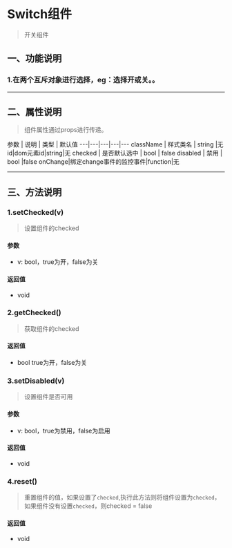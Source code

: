 # Switch组件
> 开关组件
## 一、功能说明
### 1.在两个互斥对象进行选择，eg：选择开或关。。

---

## 二、属性说明
> 组件属性通过props进行传递。

参数 | 说明 | 类型 | 默认值
---|---|---|---|---
className | 样式类名 | string |无
id|dom元素id|string|无
checked | 是否默认选中 | bool | false
disabled | 禁用	 | bool |false
onChange|绑定change事件的监控事件|function|无


---

## 三、方法说明
### 1.setChecked(v)
> 设置组件的checked

#### 参数
- v: bool，true为开，false为关

#### 返回值
- void


### 2.getChecked()
> 获取组件的checked

#### 返回值
- bool true为开，false为关


### 3.setDisabled(v)
> 设置组件是否可用

#### 参数
- v: bool，true为禁用，false为启用

#### 返回值
- void


### 4.reset()
> 重置组件的值，如果设置了`checked`,执行此方法则将组件设置为`checked`，如果组件没有设置`checked`，则checked = false

#### 返回值
- void
